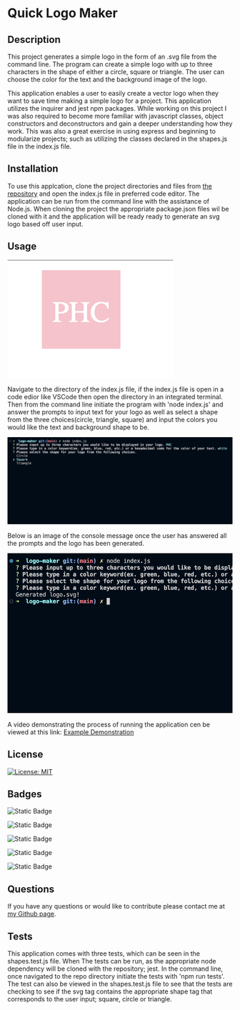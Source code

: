 # Quick Logo Maker

## Description

This project generates a simple logo in the form of an .svg file from the command line. The program can create a simple logo with up to three characters in the shape of either a circle, square or triangle. The user can choose the color for the text and the background image of the logo.

This application enables a user to easily create a vector logo when they want to save time making a simple logo for a project. This application utilizes the inquirer and jest npm packages. While working on this project I was also required to become more familiar with javascript classes, object constructors and deconstructors and gain a deeper understanding how they work. This was also a great exercise in using express and beginning to modularize projects; such as utilizing the classes declared in the shapes.js file in the index.js file.

## Installation

To use this applcation, clone the project directories and files from [the repository](https://github.com/sillytsundere/logo-maker) and open the index.js file in preferred code editor. The application can be run from the command line with the assistance of Node.js. When cloning the project the appropriate package.json files wil be cloned with it and the application will be ready ready to generate an svg logo based off user input.

## Usage

![an example logo generated from this application](./images/logoMaker-exampleImg.png)

Navigate to the directory of the index.js file, if the index.js file is open in a code edior like VSCode then open the directory in an integrated terminal. Then from the command line initiate the program with 'node index.js' and answer the prompts to input text for your logo as well as select a shape from the three choices(circle, triangle, square) and input the colors you would like the text and background shape to be.

![some of the prompts asked for determine values of logo](./images/logo-maker-prompts.png)

Below is an image of the console message once the user has answered all the prompts and the logo has been generated.

![the console message displayed once all the prompts have been entered and image is generated, 'Generated logo.svg!'](./images/logo-maker-done.png)

A video demonstrating the process of running the application cen be viewed at this link: [Example Demonstration](https://drive.google.com/file/d/1P1NTsNFbn5xho3q1t0eBlaPtsjhaVzNy/view?usp=sharing)

## License

[![License: MIT](https://img.shields.io/badge/License-MIT-yellow.svg)](https://opensource.org/licenses/MIT)

## Badges

![Static Badge](https://img.shields.io/badge/JavaScript-323330?style=for-the-badge&logo=javascript&logoColor=F7DF1E)

![Static Badge](https://img.shields.io/badge/Node.js-43853D?style=for-the-badge&logo=node.js&logoColor=white)

![Static Badge](https://img.shields.io/badge/Express.js-404D59?style=for-the-badge)

![Static Badge](https://img.shields.io/badge/Jest-323330?style=for-the-badge&logo=Jest&logoColor=white)

![Static Badge](https://img.shields.io/badge/Markdown-000000?style=for-the-badge&logo=markdown&logoColor=white)

## Questions

If you have any questions or would like to contribute please contact me at [my Github page](https://github.com/sillytsundere).

## Tests

This application comes with three tests, which can be seen in the shapes.test.js file. When The tests can be run, as the appropriate node dependency will be cloned with the repository; jest. In the command line, once navigated to the repo directory initiate the tests with 'npm run tests'. The test can also be viewed in the shapes.test.js file to see that the tests are checking to see if the svg tag contains the appropriate shape tag that corresponds to the user input; square, circle or triangle.
